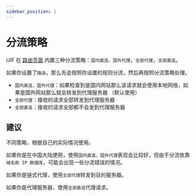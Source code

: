 ```yaml
---
sidebar_position: 1
---
```


# 分流策略

UIF 在 [路由页面](https://uiforfreedom.github.io/#/route/my) 内置三种分流策略：`国内直连，国外代理`，`全部代理`，`全部直连`。

如果你设置了`路由`，那么先会按照你设置的规则分流，然后再按照分流策略处理。

- `国内直连，国外代理`：如果检查到是国内网站那么该请求就会使用本地网络，如果是国外网站那么就会转发到代理服务器 （默认使用）
- `全部代理`：接收的请求全部转发到代理服务器
- `全部直连`：接收的请求全部都不会发到代理服务器

## 建议
不同策略，根据自己的实际情况使用。

如果你是在中国大陆使用，使用`国内直连，国外代理`表现会比较好，但由于分流依靠 `域名和 IP 数据库`，可能会出现一些分流错误的情况。

如果你是链式代理，使用`全部代理`转发到目的服务器。

如果你是代理服务器，使用`全部直连`代理请求。

